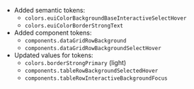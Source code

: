 - Added semantic tokens: 
  - `colors.euiColorBackgroundBaseInteractiveSelectHover`
  - `colors.euiColorBorderStrongText`
- Added component tokens:
  - `components.dataGridRowBackground`
  - `components.dataGridRowBackgroundSelectHover`
- Updated values for tokens:
  - `colors.borderStrongPrimary` (light)
  - `components.tableRowBackgroundSelectedHover`
  - `components.tableRowInteractiveBackgroundFocus`
